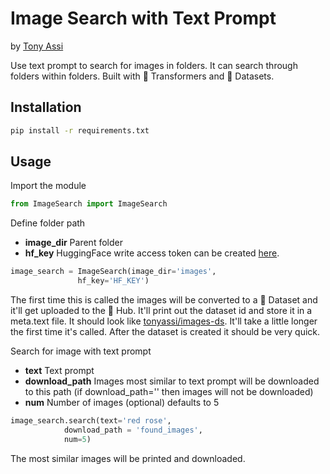 # Image Search with Text Prompt
by [Tony Assi](https://www.tonyassi.com/)

Use text prompt to search for images in folders. It can search through folders within folders. Built with 🤗 Transformers and 🤗 Datasets.

## Installation
```bash
pip install -r requirements.txt
```

## Usage
Import the module
```python
from ImageSearch import ImageSearch
```
Define folder path
- **image_dir** Parent folder
- **hf_key** HuggingFace write access token can be created [here](https://huggingface.co/settings/tokens).
```python
image_search = ImageSearch(image_dir='images',
			   hf_key='HF_KEY')
```
The first time this is called the images will be converted to a 🤗 Dataset and it'll get uploaded to the 🤗 Hub. It'll print out the dataset id and store it in a meta.text file. It should look like [tonyassi/images-ds](https://huggingface.co/datasets/tonyassi/images-ds). It'll take a little longer the first time it's called. After the dataset is created it should be very quick.



Search for image with text prompt
- **text** Text prompt
- **download_path** Images most similar to text prompt will be downloaded to this path (if download_path='' then images will not be downloaded)
- **num** Number of images (optional) defaults to 5
```python
image_search.search(text='red rose',
		    download_path = 'found_images',
		    num=5)
```
The most similar images will be printed and downloaded.
